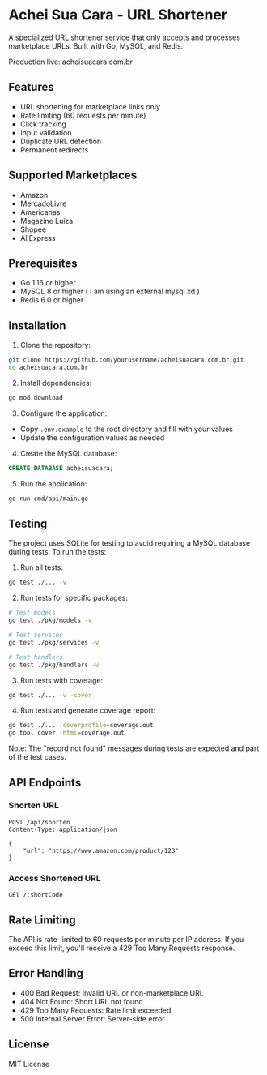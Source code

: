 # Achei Sua Cara - URL Shortener

A specialized URL shortener service that only accepts and processes marketplace URLs. Built with Go, MySQL, and Redis.

Production live: acheisuacara.com.br

## Features

- URL shortening for marketplace links only
- Rate limiting (60 requests per minute)
- Click tracking
- Input validation
- Duplicate URL detection
- Permanent redirects

## Supported Marketplaces

- Amazon
- MercadoLivre
- Americanas
- Magazine Luiza
- Shopee
- AliExpress

## Prerequisites

- Go 1.16 or higher
- MySQL 8 or higher ( i am using an external mysql xd )
- Redis 6.0 or higher

## Installation

1. Clone the repository:
```bash
git clone https://github.com/yourusername/acheisuacara.com.br.git
cd acheisuacara.com.br
```

2. Install dependencies:
```bash
go mod download
```

3. Configure the application:
- Copy `.env.example` to the root directory and fill with your values
- Update the configuration values as needed

4. Create the MySQL database:
```sql
CREATE DATABASE acheisuacara;
```

5. Run the application:
```bash
go run cmd/api/main.go
```

## Testing

The project uses SQLite for testing to avoid requiring a MySQL database during tests. To run the tests:

1. Run all tests:
```bash
go test ./... -v
```

2. Run tests for specific packages:
```bash
# Test models
go test ./pkg/models -v

# Test services
go test ./pkg/services -v

# Test handlers
go test ./pkg/handlers -v
```

3. Run tests with coverage:
```bash
go test ./... -v -cover
```

4. Run tests and generate coverage report:
```bash
go test ./... -coverprofile=coverage.out
go tool cover -html=coverage.out
```

Note: The "record not found" messages during tests are expected and part of the test cases.

## API Endpoints

### Shorten URL
```
POST /api/shorten
Content-Type: application/json

{
    "url": "https://www.amazon.com/product/123"
}
```

### Access Shortened URL
```
GET /:shortCode
```

## Rate Limiting

The API is rate-limited to 60 requests per minute per IP address. If you exceed this limit, you'll receive a 429 Too Many Requests response.

## Error Handling

- 400 Bad Request: Invalid URL or non-marketplace URL
- 404 Not Found: Short URL not found
- 429 Too Many Requests: Rate limit exceeded
- 500 Internal Server Error: Server-side error

## License

MIT License 